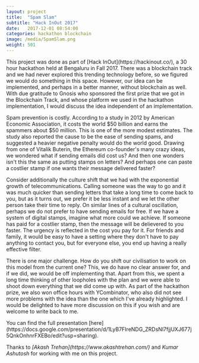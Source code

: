```yaml
---
layout: project
title:  "Spam Slam"
subtitle: "Hack InOut 2017"
date:   2017-12-01 08:54:00
categories: hackathon blockchain
image: /media/SpamSlam.png
weight: 501
---
```


<p>This project was done as part of [Hack InOut](https://hackinout.co/), a 30 hour hackathon held at Bengaluru in Fall 2017. There was a blockchain track and we had never explored this trending technology before, so we figured we would do something in this space. However, our idea can be implemented, and perhaps in a better manner, without blockchain as well. With due gratitude to Gnosis who sponsored the first prize that we got in the Blockchain Track, and whose platform we used in the hackathon implementation, I would discuss the idea independent of an implementation.</p>
<!--break-->
<p>Spam prevention is costly. According to a study in 2012 by American Economic Association, it costs the world <span class="tex2jax_ignore">$</span>50 billion and earns the spammers about <span class="tex2jax_ignore">$</span>50 million. This is one of the more modest estimates. The study also reported the cause to be the ease of sending spams, and suggested a heavier negative penalty would do the world good. Drawing from one of Vitalik Buterin, the Ethereum co-founder's many crazy ideas, we wondered what if sending emails did cost us? And then one wonders isn't this the same as putting stamps on letters? And perhaps one can paste a costlier stamp if one wants their message delivered faster?</p>
<p>Consider additionally the culture shift that we had with the exponential growth of telecommunications. Calling someone was the way to go and it was much quicker than sending letters that take a long time to come back to you, but as it turns out, we prefer it be less instant and we let the other person take their time to reply. On similar lines of a cultural oscillation, perhaps we do not prefer to have sending emails for free. If we have a system of digital stamps, imagine what more could we achieve. If someone has paid for a costlier stamp, then the message will be delievered to you faster. The urgency is reflected in the cost you pay for it. For friends and family, it would be easy to have a setting where they don't have to pay anything to contact you, but for everyone else, you end up having a really effective filter.</p>
<p>There is one major challenge. How do you shift our civilisation to work on this model from the current one? This, we do have no clear answer for, and if we did, we would be off implementing that. Apart from this, we spent a long time thinking of other loopholes with the plan and we were able to shoot down everything that we did come up with. As part of the hackathon prize, we also won office hours with YCombinator, who also did not see more problems with the idea than the one which I've already highlighted. I would be delighted to have more discussion on this if you wish and are welcome to write back to me.</p>
<!--break-->
<p>You can find the full presentation [here](https://docs.google.com/presentation/d/1LyB7FIreNDG_ZRDsNl7fjjUXJ677j5QnkOnhnrFXEBo/edit?usp=sharing).</p>
<p>Thanks to <em>[Akash Trehan](https://www.akashtrehan.com/)</em> and <em>Kumar Ashutosh</em> for working with me on this project.</p>

